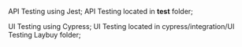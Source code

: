 API Testing using Jest;
API Testing located in __test__ folder;


UI Testing using Cypress;
UI Testing located in cypress/integration/UI Testing Laybuy folder;
